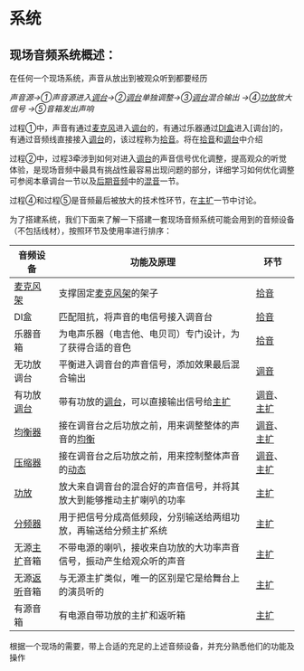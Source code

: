 # 系统
## 现场音频系统概述：

在任何一个现场系统，声音从放出到被观众听到都要经历

_声音源&rarr;①声音源进入[调台]()&rarr;②[调台]()单独调整&rarr;③[调台]()混合输出 &rarr;④[功放]()放大信号 &rarr;⑤音箱发出声响_

过程①中，声音有通过[麦克风]()进入[调台]()的，有通过乐器通过[DI盒]()进入[调台]的，有通过音频线直接接入[调台]()的，该过程称为[拾音]()。将在[拾音]()和[调台]()中介绍</p><p>过程②中，过程3牵涉到如何对进入[调台]()的声音信号优化调整，提高观众的听觉体验，是现场音频中最具有挑战性最容易出现问题的部分，详细学习如何优化调整可参阅本章调台一节以及[后期音频]()中的[混音]()一节。</p><p>过程④和过程⑤是音频最后被放大的技术性环节，在[主扩]()一节中讨论。

为了搭建系统，我们下面来了解一下搭建一套现场音频系统可能会用到的音频设备（不包括线材），按照环节及使用率进行排序：

| 音频设备 | 功能及原理 | 环节 |
| -- | -- | -- |
| [麦克风架]() | 支撑固定[麦克风架]()的架子 | [拾音]() |
|DI盒 |匹配阻抗，将声音的电信号接入调音台 |[拾音]() |
|乐器音箱 |为电声乐器（电吉他、电贝司）专门设计，为了获得合适的音色 |[拾音]() |
|无功放调台  |平衡进入调音台的声音信号，添加效果最后混合输出  |[调音]() |
|有功放[调台]() |带有功放的[调台]()，可以直接输出信号给[主扩]()  |[调音]()、[主扩]() |
|[均衡器]()  |接在调音台之后功放之前，用来调整整体的声音的[均衡]()  |[调音]()、[主扩]() |
|[压缩器]()  |接在调音台之后功放之前，用来控制整体声音的[动态]()  |[调音]()、[主扩]() |
|[功放]()  |放大来自调音台的混合好的声音信号，并将其放大到能够推动主扩喇叭的功率  |[主扩]() |
|[分频器]()  |用于把信号分成高低频段，分别输送给两组功放，再输送给分频主扩系统  |[主扩]() |
|无源[主扩]()音箱  |不带电源的喇叭，接收来自功放的大功率声音信号，振动产生给观众听的声音  |[主扩]() |
|无源[返听]()音箱  |与无源主扩类似，唯一的区别是它是给舞台上的演员听的  |[主扩]() |
|有源音箱  |有电源自带功放的主扩和返听箱  |[主扩]() |

根据一个现场的需要，带上合适的充足的上述音频设备，并充分熟悉他们的功能及操作
